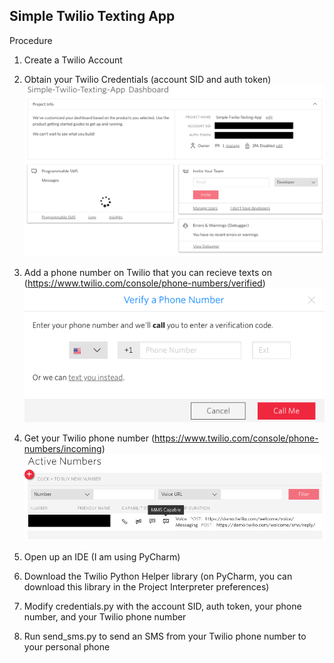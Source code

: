 ## Simple Twilio Texting App

Procedure
1. Create a Twilio Account
2. Obtain your Twilio Credentials (account SID and auth token)
![Twilio Credentials](https://github.com/eukolyptus/Simple-Twilio-Texting-App/blob/master/imgs/twilioCredentials.png?raw=true)

3. Add a phone number on Twilio that you can recieve texts on (https://www.twilio.com/console/phone-numbers/verified)
![Verify Phone](https://github.com/eukolyptus/Simple-Twilio-Texting-App/blob/master/imgs/verifyPhone.png?raw=true)

4. Get your Twilio phone number (https://www.twilio.com/console/phone-numbers/incoming)
![Twilio Phone Number](https://github.com/eukolyptus/Simple-Twilio-Texting-App/blob/master/imgs/twilioPhone.png?raw=true)

5. Open up an IDE (I am using PyCharm)
6. Download the Twilio Python Helper library (on PyCharm, you can download this library in the Project Interpreter preferences)
7. Modify credentials.py with the account SID, auth token, your phone number, and your Twilio phone number
8. Run send_sms.py to send an SMS from your Twilio phone number to your personal phone
